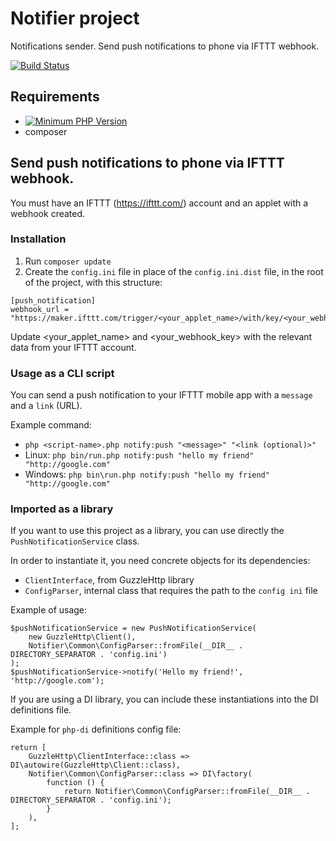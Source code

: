 # Notifier project
Notifications sender. Send push notifications to phone via IFTTT webhook.

[![Build Status](https://travis-ci.com/mihaitmf/notifier.svg?branch=master)](https://travis-ci.com/mihaitmf/notifier)

## Requirements
- [![Minimum PHP Version](https://img.shields.io/badge/php-%3E%3D7.4-blue)](https://php.net/)
- composer

## Send push notifications to phone via IFTTT webhook.

You must have an IFTTT (https://ifttt.com/) account and an applet with a webhook created.

### Installation
1. Run `composer update`
2. Create the `config.ini` file in place of the `config.ini.dist` file,
in the root of the project, with this structure:
```
[push_notification]
webhook_url = "https://maker.ifttt.com/trigger/<your_applet_name>/with/key/<your_webhook_key>"
```
Update <your_applet_name> and <your_webhook_key> with the relevant data from your 
IFTTT account.

### Usage as a CLI script
You can send a push notification to your IFTTT mobile app with a `message` and a `link` (URL).

Example command:
* `php <script-name>.php notify:push "<message>" "<link (optional)>"`
* Linux: `php bin/run.php notify:push "hello my friend" "http://google.com"`
* Windows: `php bin\run.php notify:push "hello my friend" "http://google.com"`

### Imported as a library
If you want to use this project as a library, you can use directly the `PushNotificationService` class.

In order to instantiate it, you need concrete objects for its dependencies:
* `ClientInterface`, from GuzzleHttp library
* `ConfigParser`, internal class that requires the path to the `config ini` file

Example of usage:
```
$pushNotificationService = new PushNotificationService(
    new GuzzleHttp\Client(),
    Notifier\Common\ConfigParser::fromFile(__DIR__ . DIRECTORY_SEPARATOR . 'config.ini')
);
$pushNotificationService->notify('Hello my friend!', 'http://google.com');
```
If you are using a DI library, you can include these instantiations into the DI definitions file.

Example for `php-di` definitions config file:
```
return [
    GuzzleHttp\ClientInterface::class => DI\autowire(GuzzleHttp\Client::class),
    Notifier\Common\ConfigParser::class => DI\factory(
        function () {
            return Notifier\Common\ConfigParser::fromFile(__DIR__ . DIRECTORY_SEPARATOR . 'config.ini');
        }
    ),
];
``` 
